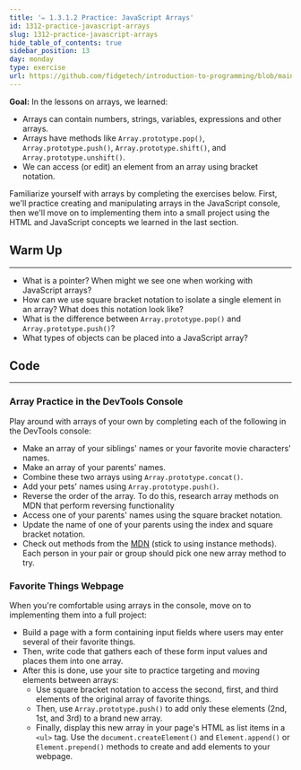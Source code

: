 ```yaml
---
title: '✏️ 1.3.1.2 Practice: JavaScript Arrays'
id: 1312-practice-javascript-arrays
slug: 1312-practice-javascript-arrays
hide_table_of_contents: true
sidebar_position: 13
day: monday
type: exercise
url: https://github.com/fidgetech/introduction-to-programming/blob/main/1b_classwork_practice_javascript_arrays.md
---
```


**Goal:** In the lessons on arrays, we learned:

* Arrays can contain numbers, strings, variables, expressions and other arrays.
* Arrays have methods like `Array.prototype.pop()`, `Array.prototype.push()`, `Array.prototype.shift()`, and `Array.prototype.unshift()`.
* We can access (or edit) an element from an array using bracket notation.

Familiarize yourself with arrays by completing the exercises below. First, we'll practice creating and manipulating arrays in the JavaScript console, then we'll move on to implementing them into a small project using the HTML and JavaScript concepts we learned in the last section.

## Warm Up
<hr />

* What is a pointer? When might we see one when working with JavaScript arrays?
* How can we use square bracket notation to isolate a single element in an array? What does this notation look like?
* What is the difference between `Array.prototype.pop()` and `Array.prototype.push()`?
* What types of objects can be placed into a JavaScript array?

## Code
<hr />

### Array Practice in the DevTools Console

Play around with arrays of your own by completing each of the following in the DevTools console:

* Make an array of your siblings' names or your favorite movie characters' names.
* Make an array of your parents' names.
* Combine these two arrays using `Array.prototype.concat()`.
* Add your pets' names using `Array.prototype.push()`.
* Reverse the order of the array. To do this, research array methods on MDN that perform reversing functionality
* Access one of your parents' names using the square bracket notation.
* Update the name of one of your parents using the index and square bracket notation.
* Check out methods from the [MDN](https://developer.mozilla.org/en-US/docs/Web/JavaScript/Reference/Global_Objects/Array#instance_methods) (stick to using instance methods). Each person in your pair or group should pick one new array method to try.

### Favorite Things Webpage

When you're comfortable using arrays in the console, move on to implementing them into a full project:

* Build a page with a form containing input fields where users may enter several of their favorite things.
* Then, write code that gathers each of these form input values and places them into one array.
* After this is done, use your site to practice targeting and moving elements between arrays:
  * Use square bracket notation to access the second, first, and third elements of the original array of favorite things.
  * Then, use `Array.prototype.push()` to add only these elements (2nd, 1st, and 3rd) to a brand new array.
  * Finally, display this new array in your page's HTML as list items in a `<ul>` tag. Use the `document.createElement()` and `Element.append()` or `Element.prepend()` methods to create and add elements to your webpage. 
